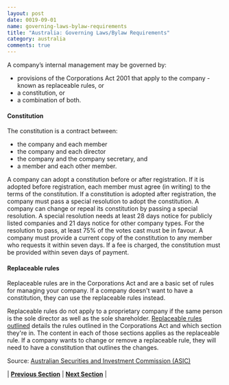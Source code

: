 ```yaml
---
layout: post
date: 0019-09-01
name: governing-laws-bylaw-requirements
title: "Australia: Governing Laws/Bylaw Requirements"
category: australia
comments: true
---
```


A company’s internal management may be governed by:
- provisions of the Corporations Act 2001 that apply to the company - known as replaceable rules, or
- a constitution, or
- a combination of both.

#### Constitution
The constitution is a contract between:

- the company and each member
- the company and each director
- the company and the company secretary, and
- a member and each other member.

A company can adopt a constitution before or after registration. If it is adopted before registration, each member must agree (in writing) to the terms of the constitution. If a constitution is adopted after registration, the company must pass a special resolution to adopt the constitution.
A company can change or repeal its constitution by passing a special resolution. A special resolution needs at least 28 days notice for publicly listed companies and 21 days notice for other company types. For the resolution to pass, at least 75% of the votes cast must be in favour.
A company must provide a current copy of the constitution to any member who requests it within seven days. If a fee is charged, the constitution must be provided within seven days of payment.

#### Replaceable rules

Replaceable rules are in the Corporations Act and are a basic set of rules for managing your company. If a company doesn't want to have a constitution, they can use the replaceable rules instead.

Replaceable rules do not apply to a proprietary company if the same person is the sole director as well as the sole shareholder.
[Replaceable rules outlined](asic.gov.au/for-business/registering-a-company/steps-to-register-a-company/constitution-and-replaceable-rules/replaceable-rules-outlined/) details the rules outlined in the Corporations Act and which section they're in. The content in each of those sections applies as the replaceable rule. 
If a company wants to change or remove a replaceable rule, they will need to have a constitution that outlines the changes.

Source: 
[Australian Securities and Investment Commission (ASIC)](http://asic.gov.au/for-business/registering-a-company/steps-to-register-a-company/constitution-and-replaceable-rules/) 


| **[Previous Section]( https://neo-project.github.io/global-blockchain-compliance-hub//australia/australia-tax-and-auditing-requirements.html)** | **[Next Section]( https://neo-project.github.io/global-blockchain-compliance-hub//australia/australia-laws-token-sales.html)** |
